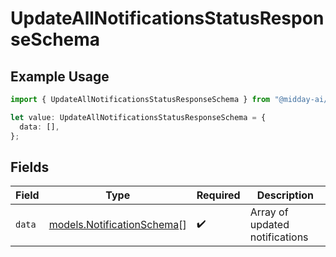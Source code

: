 # UpdateAllNotificationsStatusResponseSchema

## Example Usage

```typescript
import { UpdateAllNotificationsStatusResponseSchema } from "@midday-ai/sdk/models";

let value: UpdateAllNotificationsStatusResponseSchema = {
  data: [],
};
```

## Fields

| Field                                                          | Type                                                           | Required                                                       | Description                                                    |
| -------------------------------------------------------------- | -------------------------------------------------------------- | -------------------------------------------------------------- | -------------------------------------------------------------- |
| `data`                                                         | [models.NotificationSchema](../models/notificationschema.md)[] | :heavy_check_mark:                                             | Array of updated notifications                                 |
